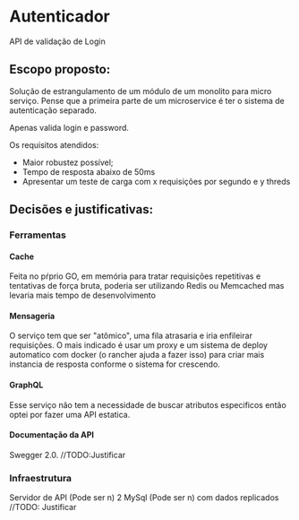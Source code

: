# Autenticador
API de validação de Login

## Escopo proposto:
Solução de estrangulamento de um módulo de um monolito para micro serviço.
Pense que a primeira parte de um microservice é ter o sistema de autenticação separado.

Apenas valida login e password.

Os requisitos atendidos:
 - Maior robustez possível;
 - Tempo de resposta abaixo de 50ms
 - Apresentar um teste de carga com x requisições por segundo e y threds
 
## Decisões e justificativas:

### Ferramentas
#### Cache
Feita no pŕprio GO, em memória para tratar requisições repetitivas e tentativas de força bruta, poderia ser utilizando Redis ou Memcached mas levaria mais tempo de desenvolvimento
#### Mensageria
O serviço tem que ser "atômico", uma fila atrasaria e iria enfileirar requisições. O mais indicado é usar um proxy e um sistema de deploy automatico com docker (o rancher ajuda a fazer isso) para criar mais instancia de resposta conforme o sistema for crescendo.
#### GraphQL
Esse serviço não tem a necessidade de buscar atributos especificos então optei por fazer uma API estatica.

#### Documentação da API
Swegger 2.0.
//TODO:Justificar

### Infraestrutura
Servidor de API (Pode ser n)
2 MySql (Pode ser n) com dados replicados
//TODO: Justificar
